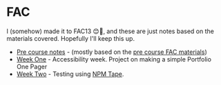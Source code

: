 # FAC
I (somehow) made it to FAC13 😊🎉, and these are just notes based on the materials covered. Hopefully I'll keep this up.
- [Pre course notes](https://github.com/helenzhou6/FAC-Notes/blob/master/precourse.markdown) - (mostly based on the [pre course FAC materials](https://github.com/foundersandcoders/master-reference/tree/master/coursebook/precourse))
- [Week One](https://github.com/helenzhou6/FAC-Notes/blob/master/weekOne.md) - Accessibility week. Project on making a simple Portfolio One Pager
- [Week Two](https://github.com/helenzhou6/FAC-Notes/blob/master/weekTwo.md) - Testing using [NPM Tape](https://www.npmjs.com/package/tape).